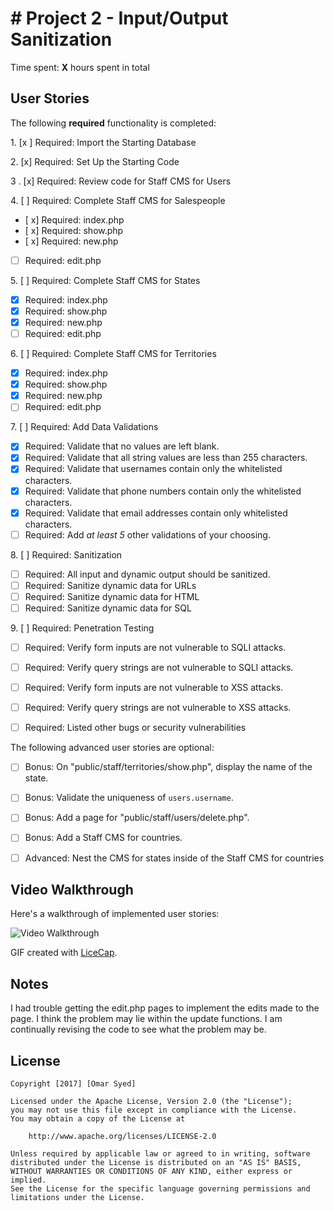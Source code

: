 # # Project 2 - Input/Output Sanitization

Time spent: **X** hours spent in total

## User Stories

The following **required** functionality is completed:

1\. [x ]  Required: Import the Starting Database

2\. [x]  Required: Set Up the Starting Code

3 \. [x]  Required: Review code for Staff CMS for Users

4\. [ ]  Required: Complete Staff CMS for Salespeople
  * [ x]  Required: index.php
  * [ x]  Required: show.php
  * [ x]  Required: new.php
  * [ ]  Required: edit.php

5\. [ ]  Required: Complete Staff CMS for States
  * [x]  Required: index.php
  * [x]  Required: show.php
  * [x]  Required: new.php
  * [ ]  Required: edit.php

6\. [ ]  Required: Complete Staff CMS for Territories
  * [x]  Required: index.php
  * [x]  Required: show.php
  * [x]  Required: new.php
  * [ ]  Required: edit.php

7\. [ ]  Required: Add Data Validations
  * [x]  Required: Validate that no values are left blank.
  * [x]  Required: Validate that all string values are less than 255 characters.
  * [x]  Required: Validate that usernames contain only the whitelisted characters.
  * [x]  Required: Validate that phone numbers contain only the whitelisted characters.
  * [x]  Required: Validate that email addresses contain only whitelisted characters.
  * [ ]  Required: Add *at least 5* other validations of your choosing.

8\. [ ]  Required: Sanitization
  * [ ]  Required: All input and dynamic output should be sanitized.
  * [ ]  Required: Sanitize dynamic data for URLs
  * [ ]  Required: Sanitize dynamic data for HTML
  * [ ]  Required: Sanitize dynamic data for SQL

9\. [ ]  Required: Penetration Testing
  * [ ]  Required: Verify form inputs are not vulnerable to SQLI attacks.
  * [ ]  Required: Verify query strings are not vulnerable to SQLI attacks.
  * [ ]  Required: Verify form inputs are not vulnerable to XSS attacks.
  * [ ]  Required: Verify query strings are not vulnerable to XSS attacks.
  * [ ]  Required: Listed other bugs or security vulnerabilities


The following advanced user stories are optional:

- [ ]  Bonus: On "public/staff/territories/show.php", display the name of the state.

- [ ]  Bonus: Validate the uniqueness of `users.username`.

- [ ]  Bonus: Add a page for "public/staff/users/delete.php".

- [ ]  Bonus: Add a Staff CMS for countries.

- [ ]  Advanced: Nest the CMS for states inside of the Staff CMS for countries


## Video Walkthrough

Here's a walkthrough of implemented user stories:

<img src='http://i.imgur.com/qYfe3gq.gif' title='Video Walkthrough' width='' alt='Video Walkthrough' />

GIF created with [LiceCap](http://www.cockos.com/licecap/).

## Notes

I had trouble getting the edit.php pages to implement the edits made to the page. I think the problem may lie within the update functions. I am continually revising the code to see what the problem may be.  

## License

    Copyright [2017] [Omar Syed]

    Licensed under the Apache License, Version 2.0 (the "License");
    you may not use this file except in compliance with the License.
    You may obtain a copy of the License at

        http://www.apache.org/licenses/LICENSE-2.0

    Unless required by applicable law or agreed to in writing, software
    distributed under the License is distributed on an "AS IS" BASIS,
    WITHOUT WARRANTIES OR CONDITIONS OF ANY KIND, either express or implied.
    See the License for the specific language governing permissions and
    limitations under the License.
